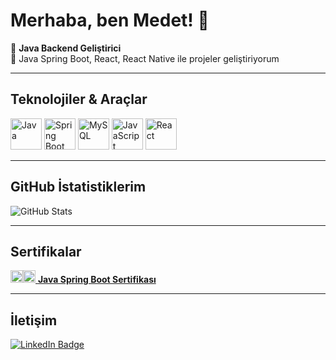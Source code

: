 # Merhaba, ben Medet! 👋

🚀 **Java Backend Geliştirici**  
🔭 Java Spring Boot, React, React Native ile projeler geliştiriyorum  

---

## Teknolojiler & Araçlar

<p align="">
  <img src="https://cdn.jsdelivr.net/gh/devicons/devicon/icons/java/java-original.svg" alt="Java" width="50" height="50" />
  <img src="https://cdn.jsdelivr.net/gh/devicons/devicon/icons/spring/spring-original.svg" alt="Spring Boot" width="50" height="50" />
  <img src="https://cdn.jsdelivr.net/gh/devicons/devicon/icons/mysql/mysql-original.svg" alt="MySQL" width="50" height="50" />
  <img src="https://cdn.jsdelivr.net/gh/devicons/devicon/icons/javascript/javascript-original.svg" alt="JavaScript" width="50" height="50" />
  <img src="https://cdn.jsdelivr.net/gh/devicons/devicon/icons/react/react-original.svg" alt="React" width="50" height="50" />
</p>

---

## GitHub İstatistiklerim

<p align="">
  <img src="https://github-readme-stats.vercel.app/api?username=medetbr&show_icons=true&theme=radical" alt="GitHub Stats" />
</p>

---

## Sertifikalar

[<img src="https://cdn.jsdelivr.net/gh/devicons/devicon/icons/java/java-original.svg" alt="Java" width="20" height="20" /><img src="https://cdn.jsdelivr.net/gh/devicons/devicon/icons/spring/spring-original.svg" alt="Spring" width="20" height="20" /> **Java Spring Boot Sertifikası**](https://verified.sertifier.com/tr/verify/51796241165001/)


---

## İletişim

<p align="">
  <a href="https://linkedin.com/in/medet-berimen-475586201" target="_blank" rel="noopener noreferrer">
    <img src="https://img.shields.io/badge/LinkedIn-0A66C2?style=for-the-badge&logo=linkedin&logoColor=white" alt="LinkedIn Badge" />
  </a>
</p>

